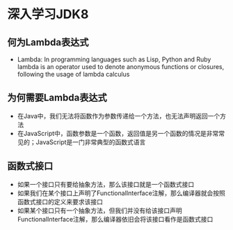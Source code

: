 # 深入学习JDK8

## 何为Lambda表达式
 * Lambda: In programming languages such as Lisp, Python and Ruby lambda is an operator
 used to denote anonymous functions or closures, following the usage of lambda calculus
 
## 为何需要Lambda表达式
 * 在Java中，我们无法将函数作为参数传递给一个方法，也无法声明返回一个方法
 * 在JavaScript中，函数参数是一个函数，返回值是另一个函数的情况是非常常见的；JavaScript是一门非常典型的函数式语言
 
## 函数式接口
 * 如果一个接口只有要给抽象方法，那么该接口就是一个函数式接口
 * 如果我们在某个接口上声明了FunctionalInterface注解，那么编译器就会按照函数式接口的定义来要求该接口
 * 如果某个接口只有一个抽象方法，但我们并没有给该接口声明FunctionalInterface注解，那么编译器依旧会将该接口看作是函数式接口